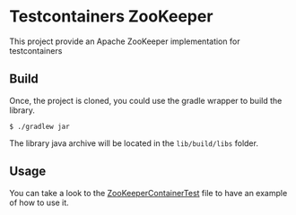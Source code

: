# Testcontainers ZooKeeper

This project provide an Apache ZooKeeper implementation for testcontainers

## Build

Once, the project is cloned, you could use the gradle wrapper to build the library.

```shell
$ ./gradlew jar
```

The library java archive will be located in the `lib/build/libs` folder.

## Usage

You can take a look to
the [ZooKeeperContainerTest](lib/src/test/java/com/clevercloud/testcontainers/zookeeper/ZooKeeperContainerTest.java)
file to have an example of how to use it.
